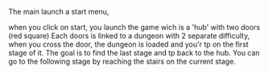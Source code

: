 The main launch a start menu,

when you click on start, you launch the game wich is a 'hub' with two doors (red square)
Each doors is linked to a dungeon with 2 separate difficulty, when you cross the door, the dungeon is loaded and you'r tp on the first stage of it. The goal is to find the last stage and tp back to the hub. You can go to the following stage by reaching the stairs on the current stage.